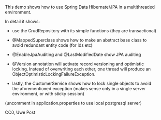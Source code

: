 
This demo shows how to use Spring Data Hibernate/JPA in a multithreaded environment.

In detail it shows:

- use the CrudRepository with its simple functions (they are transactional)

- @MappedSuperclass shows how to make an abstract base class to avoid redundant entity code (for ids etc)

- @EnableJpaAuditing and @LastModifiedDate show JPA auditing

- @Version annotation will activate record versioning and optimistic locking. Instead of overwriting each other, one thread will produce an ObjectOptimisticLockingFailureException.

- lastly, the CustomerService shows how to lock single objects to avoid the aforementioned exception (makes sense only in a single server environment, or with sticky session)
 

(uncomment in application.properties to use local postgresql server)

CC0, Uwe Post
